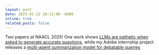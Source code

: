 ```yaml
---
layout: post
date: 2025-01-22 16:11:00 -0400
inline: true
related_posts: false
---
```


Two papers at NAACL 2025! One work shows [LLMs are pathetic when asked to generate accurate questions](https://arxiv.org/abs/2410.15512), while my Adobe internship project releases a [multi-agent summarization model for debatable queries](https://drive.google.com/file/d/1LCSlp33gILwGNZyMEiWCnpzWg8jX_of3/view?usp=sharing)
